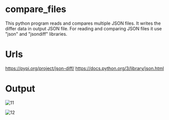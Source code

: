 # compare_files
This python program reads and compares multiple JSON files.
It writes the differ data in output JSON file.
For reading and comparing JSON files it use "json" and "jsondiff" libraries.

# Urls
https://pypi.org/project/json-diff/
https://docs.python.org/3/library/json.html

# Output
![11](https://github.com/18LoneWarrior/compare_files/assets/107700143/52de9727-e12f-4021-9453-e2f0771e2044)

![12](https://github.com/18LoneWarrior/compare_files/assets/107700143/231598fe-bd77-4747-bb17-c9c937184349)

